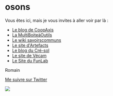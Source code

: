 # osons

Vous êtes ici, mais je vous invites à aller voir par là : 
 - [Le blog de CoopAxis](http://blog.coopaxis.fr/)
 - [La MultiBoiteàOutils](http://www.multibao.org/RomainLalande/Cre-sol/)
 - [Le wiki savoirscommuns](http://savoirscommuns.comptoir.net/)
 - [Le site d'Artefacts](http://artefacts.coop/)
 - [Le blog du Cré-sol](http://blog.cresol.fr/)
 - [Le site de Vécam](http://vecam.org/)
 - [Le Site du FunLab](http://funlab.fr/)

Romain
 
[Me suivre sur Twitter](https://twitter.com/romain_lalande)

![](http://villes.bienscommuns.org/ext/nuage_sept.png=638x524)


